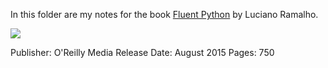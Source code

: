 In this folder are my notes for the book [Fluent Python](http://shop.oreilly.com/product/0636920032519.do) by Luciano Ramalho. 

<IMG src='https://covers.oreillystatic.com/images/0636920032519/cat.gif'> <P>

Publisher: O'Reilly Media
Release Date: August 2015
Pages: 750
